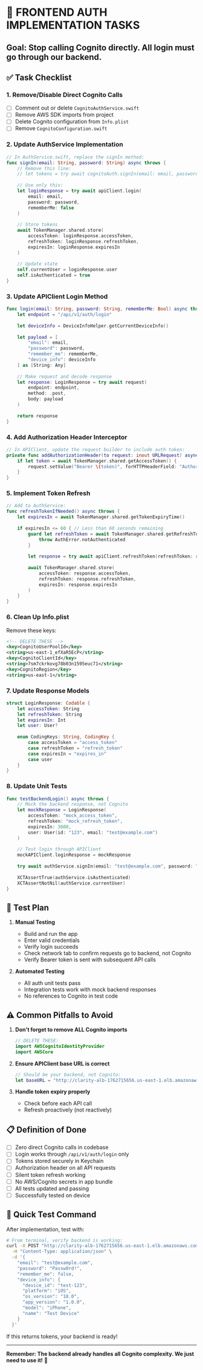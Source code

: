# 🎯 FRONTEND AUTH IMPLEMENTATION TASKS

## Goal: Stop calling Cognito directly. All login must go through our backend.

## ✅ Task Checklist

### 1. Remove/Disable Direct Cognito Calls
- [ ] Comment out or delete `CognitoAuthService.swift`
- [ ] Remove AWS SDK imports from project
- [ ] Delete Cognito configuration from `Info.plist`
- [ ] Remove `CognitoConfiguration.swift`

### 2. Update AuthService Implementation
```swift
// In AuthService.swift, replace the signIn method:
func signIn(email: String, password: String) async throws {
    // Remove this line:
    // let tokens = try await cognitoAuth.signIn(email: email, password: password)
    
    // Use only this:
    let loginResponse = try await apiClient.login(
        email: email,
        password: password,
        rememberMe: false
    )
    
    // Store tokens
    await TokenManager.shared.store(
        accessToken: loginResponse.accessToken,
        refreshToken: loginResponse.refreshToken,
        expiresIn: loginResponse.expiresIn
    )
    
    // Update state
    self.currentUser = loginResponse.user
    self.isAuthenticated = true
}
```

### 3. Update APIClient Login Method
```swift
func login(email: String, password: String, rememberMe: Bool) async throws -> LoginResponse {
    let endpoint = "/api/v1/auth/login"
    
    let deviceInfo = DeviceInfoHelper.getCurrentDeviceInfo()
    
    let payload = [
        "email": email,
        "password": password,
        "remember_me": rememberMe,
        "device_info": deviceInfo
    ] as [String: Any]
    
    // Make request and decode response
    let response: LoginResponse = try await request(
        endpoint: endpoint,
        method: .post,
        body: payload
    )
    
    return response
}
```

### 4. Add Authorization Header Interceptor
```swift
// In APIClient, update the request builder to include auth token:
private func addAuthorizationHeader(to request: inout URLRequest) async {
    if let token = await TokenManager.shared.getAccessToken() {
        request.setValue("Bearer \(token)", forHTTPHeaderField: "Authorization")
    }
}
```

### 5. Implement Token Refresh
```swift
// Add to AuthService:
func refreshTokenIfNeeded() async throws {
    let expiresIn = await TokenManager.shared.getTokenExpiryTime()
    
    if expiresIn <= 60 { // Less than 60 seconds remaining
        guard let refreshToken = await TokenManager.shared.getRefreshToken() else {
            throw AuthError.notAuthenticated
        }
        
        let response = try await apiClient.refreshToken(refreshToken: refreshToken)
        
        await TokenManager.shared.store(
            accessToken: response.accessToken,
            refreshToken: response.refreshToken,
            expiresIn: response.expiresIn
        )
    }
}
```

### 6. Clean Up Info.plist
Remove these keys:
```xml
<!-- DELETE THESE -->
<key>CognitoUserPoolId</key>
<string>us-east-1_efXaR5EcP</string>
<key>CognitoClientId</key>
<string>7sm7ckrkovg78b03n1595euc71</string>
<key>CognitoRegion</key>
<string>us-east-1</string>
```

### 7. Update Response Models
```swift
struct LoginResponse: Codable {
    let accessToken: String
    let refreshToken: String
    let expiresIn: Int
    let user: User?
    
    enum CodingKeys: String, CodingKey {
        case accessToken = "access_token"
        case refreshToken = "refresh_token"
        case expiresIn = "expires_in"
        case user
    }
}
```

### 8. Update Unit Tests
```swift
func testBackendLogin() async throws {
    // Mock the backend response, not Cognito
    let mockResponse = LoginResponse(
        accessToken: "mock_access_token",
        refreshToken: "mock_refresh_token",
        expiresIn: 3600,
        user: User(id: "123", email: "test@example.com")
    )
    
    // Test login through APIClient
    mockAPIClient.loginResponse = mockResponse
    
    try await authService.signIn(email: "test@example.com", password: "password")
    
    XCTAssertTrue(authService.isAuthenticated)
    XCTAssertNotNil(authService.currentUser)
}
```

## 🧪 Test Plan

1. **Manual Testing**
   - Build and run the app
   - Enter valid credentials
   - Verify login succeeds
   - Check network tab to confirm requests go to backend, not Cognito
   - Verify Bearer token is sent with subsequent API calls

2. **Automated Testing**
   - All auth unit tests pass
   - Integration tests work with mock backend responses
   - No references to Cognito in test code

## ⚠️ Common Pitfalls to Avoid

1. **Don't forget to remove ALL Cognito imports**
   ```swift
   // DELETE THESE:
   import AWSCognitoIdentityProvider
   import AWSCore
   ```

2. **Ensure APIClient base URL is correct**
   ```swift
   // Should be your backend, not Cognito:
   let baseURL = "http://clarity-alb-1762715656.us-east-1.elb.amazonaws.com"
   ```

3. **Handle token expiry properly**
   - Check before each API call
   - Refresh proactively (not reactively)

## 📋 Definition of Done

- [ ] Zero direct Cognito calls in codebase
- [ ] Login works through `/api/v1/auth/login` only
- [ ] Tokens stored securely in Keychain
- [ ] Authorization header on all API requests
- [ ] Silent token refresh working
- [ ] No AWS/Cognito secrets in app bundle
- [ ] All tests updated and passing
- [ ] Successfully tested on device

## 🚀 Quick Test Command

After implementation, test with:
```bash
# From terminal, verify backend is working:
curl -X POST "http://clarity-alb-1762715656.us-east-1.elb.amazonaws.com/api/v1/auth/login" \
  -H "Content-Type: application/json" \
  -d '{
    "email": "test@example.com",
    "password": "Passw0rd!",
    "remember_me": false,
    "device_info": {
      "device_id": "test-123",
      "platform": "iOS",
      "os_version": "18.0",
      "app_version": "1.0.0",
      "model": "iPhone",
      "name": "Test Device"
    }
  }'
```

If this returns tokens, your backend is ready!

---

**Remember: The backend already handles all Cognito complexity. We just need to use it!** 🎯